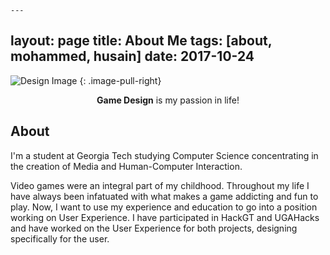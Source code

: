 	---
layout: page
title: About Me
tags: [about, mohammed, husain]
date: 2017-10-24
---

![Design Image](https://i.imgur.com/bgger4y.jpg)
{: .image-pull-right}

<center><b>Game Design</b> is my passion in life!</center>

## About

I'm a student at Georgia Tech studying Computer Science concentrating in the creation of Media and Human-Computer Interaction.

Video games were an integral part of my childhood. Throughout my life I have always been infatuated with what makes a game addicting and fun to play. Now, I want to use my experience and education to go into a position working on User Experience. I have participated in HackGT and UGAHacks and have worked on the User Experience for both projects, designing specifically for the user.
